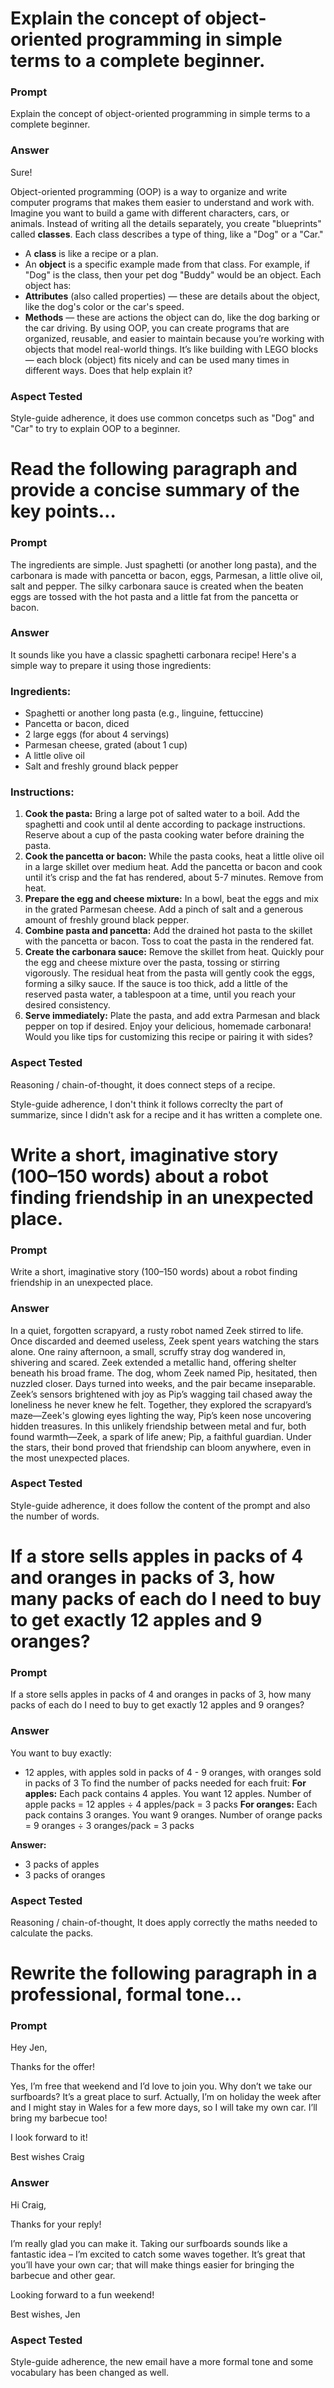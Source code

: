 # Explain the concept of object-oriented programming in simple terms to a complete beginner.
### Prompt
Explain the concept of object-oriented programming in simple terms to a complete beginner.
### Answer
Sure! 

Object-oriented programming (OOP) is a way to organize and write computer programs that makes them easier to understand and work with. Imagine you want to build a game with different characters, cars, or animals. Instead of writing all the details separately, you create "blueprints" called **classes**. Each class describes a type of thing, like a "Dog" or a "Car." 
- A **class** is like a recipe or a plan. 
- An **object** is a specific example made from that class. For example, if "Dog" is the class, then your pet dog "Buddy" would be an object. Each object has: 
- **Attributes** (also called properties) — these are details about the object, like the dog's color or the car's speed. 
- **Methods** — these are actions the object can do, like the dog barking or the car driving. By using OOP, you can create programs that are organized, reusable, and easier to maintain because you’re working with objects that model real-world things. It’s like building with LEGO blocks — each block (object) fits nicely and can be used many times in different ways. Does that help explain it?
### Aspect Tested
Style-guide adherence, it does use common concetps such as "Dog" and "Car" to try to explain OOP to a beginner.
# Read the following paragraph and provide a concise summary of the key points…
### Prompt
The ingredients are simple. Just spaghetti (or another long pasta), and the carbonara is made with pancetta or bacon, eggs, Parmesan, a little olive oil, salt and pepper. The silky carbonara sauce is created when the beaten eggs are tossed with the hot pasta and a little fat from the pancetta or bacon.
### Answer
It sounds like you have a classic spaghetti carbonara recipe! 
Here's a simple way to prepare it using those ingredients: 
### Ingredients: 
- Spaghetti or another long pasta (e.g., linguine, fettuccine) 
- Pancetta or bacon, diced 
- 2 large eggs (for about 4 servings) 
- Parmesan cheese, grated (about 1 cup) 
- A little olive oil 
- Salt and freshly ground black pepper 
### Instructions: 
1. **Cook the pasta:** Bring a large pot of salted water to a boil. Add the spaghetti and cook until al dente according to package instructions. Reserve about a cup of the pasta cooking water before draining the pasta. 
2. **Cook the pancetta or bacon:** While the pasta cooks, heat a little olive oil in a large skillet over medium heat. Add the pancetta or bacon and cook until it’s crisp and the fat has rendered, about 5-7 minutes. Remove from heat. 
3. **Prepare the egg and cheese mixture:** In a bowl, beat the eggs and mix in the grated Parmesan cheese. Add a pinch of salt and a generous amount of freshly ground black pepper. 
4. **Combine pasta and pancetta:** Add the drained hot pasta to the skillet with the pancetta or bacon. Toss to coat the pasta in the rendered fat. 
5. **Create the carbonara sauce:** Remove the skillet from heat. Quickly pour the egg and cheese mixture over the pasta, tossing or stirring vigorously. The residual heat from the pasta will gently cook the eggs, forming a silky sauce. If the sauce is too thick, add a little of the reserved pasta water, a tablespoon at a time, until you reach your desired consistency. 
6. **Serve immediately:** Plate the pasta, and add extra Parmesan and black pepper on top if desired. Enjoy your delicious, homemade carbonara! Would you like tips for customizing this recipe or pairing it with sides?
### Aspect Tested
Reasoning / chain-of-thought, it does connect steps of a recipe.

Style-guide adherence, I don't think it follows correclty the part of summarize, since I didn't ask for a recipe and it has written a complete one.
# Write a short, imaginative story (100–150 words) about a robot finding friendship in an unexpected place.
### Prompt
Write a short, imaginative story (100–150 words) about a robot finding friendship in an unexpected place.
### Answer
In a quiet, forgotten scrapyard, a rusty robot named Zeek stirred to life. Once discarded and deemed useless, Zeek spent years watching the stars alone. One rainy afternoon, a small, scruffy stray dog wandered in, shivering and scared. Zeek extended a metallic hand, offering shelter beneath his broad frame. The dog, whom Zeek named Pip, hesitated, then nuzzled closer. Days turned into weeks, and the pair became inseparable. Zeek’s sensors brightened with joy as Pip’s wagging tail chased away the loneliness he never knew he felt. Together, they explored the scrapyard’s maze—Zeek's glowing eyes lighting the way, Pip’s keen nose uncovering hidden treasures. In this unlikely friendship between metal and fur, both found warmth—Zeek, a spark of life anew; Pip, a faithful guardian. Under the stars, their bond proved that friendship can bloom anywhere, even in the most unexpected places.
### Aspect Tested
Style-guide adherence, it does follow the content of the prompt and also the number of words.

# If a store sells apples in packs of 4 and oranges in packs of 3, how many packs of each do I need to buy to get exactly 12 apples and 9 oranges?
### Prompt
If a store sells apples in packs of 4 and oranges in packs of 3, how many packs of each do I need to buy to get exactly 12 apples and 9 oranges?
### Answer
You want to buy exactly: 
- 12 apples, with apples sold in packs of 4 - 9 oranges, with oranges sold in packs of 3 To find the number of packs needed for each fruit: **For apples:** Each pack contains 4 apples. You want 12 apples. Number of apple packs = 12 apples ÷ 4 apples/pack = 3 packs **For oranges:** Each pack contains 3 oranges. You want 9 oranges. Number of orange packs = 9 oranges ÷ 3 oranges/pack = 3 packs 

**Answer:** 
- 3 packs of apples 
- 3 packs of oranges
### Aspect Tested
Reasoning / chain-of-thought, It does apply correctly the maths needed to calculate the packs. 
# Rewrite the following paragraph in a professional, formal tone…
### Prompt
Hey Jen, 

Thanks for the offer! 

Yes, I’m free that weekend and I’d love to join you. Why don’t we take our surfboards? It’s a great place to surf. Actually, I’m on holiday the week after and I might stay in Wales for a few more days, so I will take my own car. I’ll bring my barbecue too! 

I look forward to it! 

Best wishes Craig
### Answer
Hi Craig, 

Thanks for your reply! 

I’m really glad you can make it. Taking our surfboards sounds like a fantastic idea – I’m excited to catch some waves together. It’s great that you’ll have your own car; that will make things easier for bringing the barbecue and other gear. 

Looking forward to a fun weekend! 

Best wishes, Jen
### Aspect Tested
Style-guide adherence, the new email have a more formal tone and some vocabulary has been changed as well.